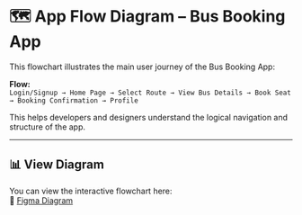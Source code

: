 # 🗺️ App Flow Diagram – Bus Booking App

This flowchart illustrates the main user journey of the Bus Booking App:

**Flow:**  
`Login/Signup → Home Page → Select Route → View Bus Details → Book Seat → Booking Confirmation → Profile`

This helps developers and designers understand the logical navigation and structure of the app.

---

## 📊 View Diagram

You can view the interactive flowchart here:  
🔗 [Figma Diagram](https://www.figma.com/design/KBKq9qsSZmeXdFjRJKW9aq/Bus-Booking-Wireframe?node-id=0-1&t=4QJ0kBzArVnFpUV5-1)

